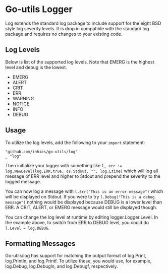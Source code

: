 Go-utils Logger
===============

Log extends the standard log package to include support for the eight
BSD style log severity levels. It is drop in compatible with the standard log package and 
requires no changes to your existing code. 

Log Levels
----------

Below is list of the supported log levels. Note that EMERG is the highest level and debug is 
the lowest. 

* EMERG
* ALERT
* CRIT
* ERR
* WARNING
* NOTICE
* INFO
* DEBUG

Usage
-----

To utilize the log levels, add the following to your `import` statement:

    "github.com/inhies/go-utils/log"
    _ "log"

Then initialize your logger with something like 
`l, err := log.NewLevel(log.ERR,true, os.Stdout, "", log.Ltime)` which will log all 
message of ERR level and higher to Stdout and prepend the severity to the logged message. 

You can now log a message with `l.Err("This is an error message")` which will be displayed on
 Stdout. If you were to try `l.Debug("This is a debug message")` nothing would be displayed 
because DEBUG is a lower level than ERR. A CRIT, ALERT, or EMERG message would still be 
displayed though.

You can change the log level at runtime by editing logger.Logger.Level. In the example above, 
to switch from ERR to DEBUG level, you could do `l.Level = log.DEBUG`. 

Formatting Messages
-------------------

Go-utils/log has support for matching the output format of log.Print, log.Println, and 
log.Printf. To utilize these, you would use, for example, log.Debug, log.Debugln, and 
log.Debugf, respectively. 
